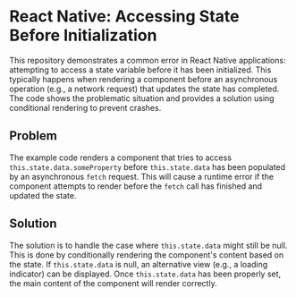 # React Native: Accessing State Before Initialization

This repository demonstrates a common error in React Native applications: attempting to access a state variable before it has been initialized. This typically happens when rendering a component before an asynchronous operation (e.g., a network request) that updates the state has completed.  The code shows the problematic situation and provides a solution using conditional rendering to prevent crashes.

## Problem
The example code renders a component that tries to access `this.state.data.someProperty` before `this.state.data` has been populated by an asynchronous `fetch` request. This will cause a runtime error if the component attempts to render before the `fetch` call has finished and updated the state.

## Solution
The solution is to handle the case where `this.state.data` might still be null. This is done by conditionally rendering the component's content based on the state.  If `this.state.data` is null, an alternative view (e.g., a loading indicator) can be displayed. Once `this.state.data` has been properly set, the main content of the component will render correctly.